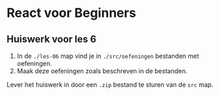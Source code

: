 # React voor Beginners
## Huiswerk voor les 6

1. In de `./les-06` map vind je in `./src/oefeningen` bestanden met oefeningen.
2. Maak deze oefeningen zoals beschreven in de bestanden.

Lever het huiswerk in door een `.zip` bestand te sturen van de `src` map.
